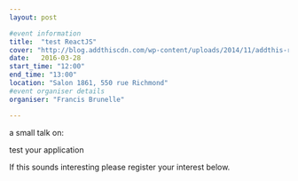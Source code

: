 ```yaml
---
layout: post

#event information
title:  "test ReactJS"
cover: "http://blog.addthiscdn.com/wp-content/uploads/2014/11/addthis-react-flux-javascript-scaling.png"
date:   2016-03-28
start_time: "12:00"
end_time: "13:00"
location: "Salon 1861, 550 rue Richmond"
#event organiser details
organiser: "Francis Brunelle"

---
```

a small talk on:

test your application

If this sounds interesting please register your interest below.
